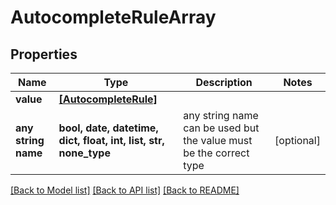 # AutocompleteRuleArray


## Properties
Name | Type | Description | Notes
------------ | ------------- | ------------- | -------------
**value** | [**[AutocompleteRule]**](AutocompleteRule.md) |  | 
**any string name** | **bool, date, datetime, dict, float, int, list, str, none_type** | any string name can be used but the value must be the correct type | [optional]

[[Back to Model list]](../README.md#documentation-for-models) [[Back to API list]](../README.md#documentation-for-api-endpoints) [[Back to README]](../README.md)


